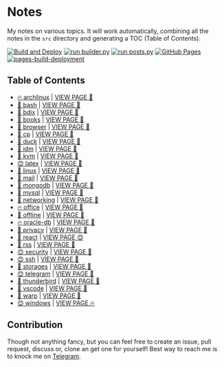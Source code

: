 # Notes

My notes on various topics. It will work automatically, combining all the notes in the `src` directory and generating a TOC (Table of Contents).

[![Build and Deploy](https://github.com/SharafatKarim/notes/actions/workflows/action.yml/badge.svg)](https://github.com/SharafatKarim/notes/actions/workflows/action.yml)
[![run builder.py](https://github.com/SharafatKarim/notes/actions/workflows/action.yml/badge.svg)](https://github.com/SharafatKarim/notes/actions/workflows/action.yml)
[![run posts.py](https://github.com/SharafatKarim/notes/actions/workflows/posts.yml/badge.svg)](https://github.com/SharafatKarim/notes/actions/workflows/posts.yml)
[![GitHub Pages](https://github.com/SharafatKarim/notes/actions/workflows/gh-pages.yml/badge.svg)](https://github.com/SharafatKarim/notes/actions/workflows/gh-pages.yml)
[![pages-build-deployment](https://github.com/SharafatKarim/notes/actions/workflows/pages/pages-build-deployment/badge.svg)](https://github.com/SharafatKarim/notes/actions/workflows/pages/pages-build-deployment)


## Table of Contents

- [🔥 archlinux](src/archlinux.md) | <a href='https://sharafat.is-a.dev/notes/archlinux' target='_blank'>VIEW PAGE 🌟</a>
- [🤖 bash](src/bash.md) | <a href='https://sharafat.is-a.dev/notes/bash' target='_blank'>VIEW PAGE 🍕</a>
- [🤖 bdix](src/bdix.md) | <a href='https://sharafat.is-a.dev/notes/bdix' target='_blank'>VIEW PAGE 🤖</a>
- [👾 books](src/books.md) | <a href='https://sharafat.is-a.dev/notes/books' target='_blank'>VIEW PAGE 🎸</a>
- [🎉 browser](src/browser.md) | <a href='https://sharafat.is-a.dev/notes/browser' target='_blank'>VIEW PAGE 👾</a>
- [🌟 cp](src/cp.md) | <a href='https://sharafat.is-a.dev/notes/cp' target='_blank'>VIEW PAGE 🍕</a>
- [🎸 duck](src/duck.md) | <a href='https://sharafat.is-a.dev/notes/duck' target='_blank'>VIEW PAGE 🌟</a>
- [🎸 idm](src/idm.md) | <a href='https://sharafat.is-a.dev/notes/idm' target='_blank'>VIEW PAGE 🌈</a>
- [🌈 kvm](src/kvm.md) | <a href='https://sharafat.is-a.dev/notes/kvm' target='_blank'>VIEW PAGE 🌟</a>
- [😊 latex](src/latex.md) | <a href='https://sharafat.is-a.dev/notes/latex' target='_blank'>VIEW PAGE 🚀</a>
- [🌈 linux](src/linux.md) | <a href='https://sharafat.is-a.dev/notes/linux' target='_blank'>VIEW PAGE 🍕</a>
- [🤖 mail](src/mail.md) | <a href='https://sharafat.is-a.dev/notes/mail' target='_blank'>VIEW PAGE 🎸</a>
- [🎸 mongodb](src/mongodb.md) | <a href='https://sharafat.is-a.dev/notes/mongodb' target='_blank'>VIEW PAGE 🤖</a>
- [👾 mysql](src/mysql.md) | <a href='https://sharafat.is-a.dev/notes/mysql' target='_blank'>VIEW PAGE 👾</a>
- [👾 networking](src/networking.md) | <a href='https://sharafat.is-a.dev/notes/networking' target='_blank'>VIEW PAGE 👾</a>
- [🔥 office](src/office.md) | <a href='https://sharafat.is-a.dev/notes/office' target='_blank'>VIEW PAGE 🚀</a>
- [🎸 offline](src/offline.md) | <a href='https://sharafat.is-a.dev/notes/offline' target='_blank'>VIEW PAGE 🤖</a>
- [🔥 oracle-db](src/oracle-db.md) | <a href='https://sharafat.is-a.dev/notes/oracle-db' target='_blank'>VIEW PAGE 🍕</a>
- [🎉 privacy](src/privacy.md) | <a href='https://sharafat.is-a.dev/notes/privacy' target='_blank'>VIEW PAGE 🍕</a>
- [🎉 react](src/react.md) | <a href='https://sharafat.is-a.dev/notes/react' target='_blank'>VIEW PAGE 😊</a>
- [🎸 rss](src/rss.md) | <a href='https://sharafat.is-a.dev/notes/rss' target='_blank'>VIEW PAGE 🌈</a>
- [😊 security](src/security.md) | <a href='https://sharafat.is-a.dev/notes/security' target='_blank'>VIEW PAGE 🌟</a>
- [😊 ssh](src/ssh.md) | <a href='https://sharafat.is-a.dev/notes/ssh' target='_blank'>VIEW PAGE 🌟</a>
- [🤖 storages](src/storages.md) | <a href='https://sharafat.is-a.dev/notes/storages' target='_blank'>VIEW PAGE 🌈</a>
- [😊 telegram](src/telegram.md) | <a href='https://sharafat.is-a.dev/notes/telegram' target='_blank'>VIEW PAGE 🎉</a>
- [🚀 thunderbird](src/thunderbird.md) | <a href='https://sharafat.is-a.dev/notes/thunderbird' target='_blank'>VIEW PAGE 🌟</a>
- [👾 vscode](src/vscode.md) | <a href='https://sharafat.is-a.dev/notes/vscode' target='_blank'>VIEW PAGE 🎉</a>
- [🌈 warp](src/warp.md) | <a href='https://sharafat.is-a.dev/notes/warp' target='_blank'>VIEW PAGE 🌈</a>
- [😊 windows](src/windows.md) | <a href='https://sharafat.is-a.dev/notes/windows' target='_blank'>VIEW PAGE 🔥</a>

## Contribution

Though not anything fancy, but you can feel free to create an issue, pull request, discuss or, clone an get one for yourself!
Best way to reach me is to knock me on [Telegram](https://t.me/SharafatKarim).

